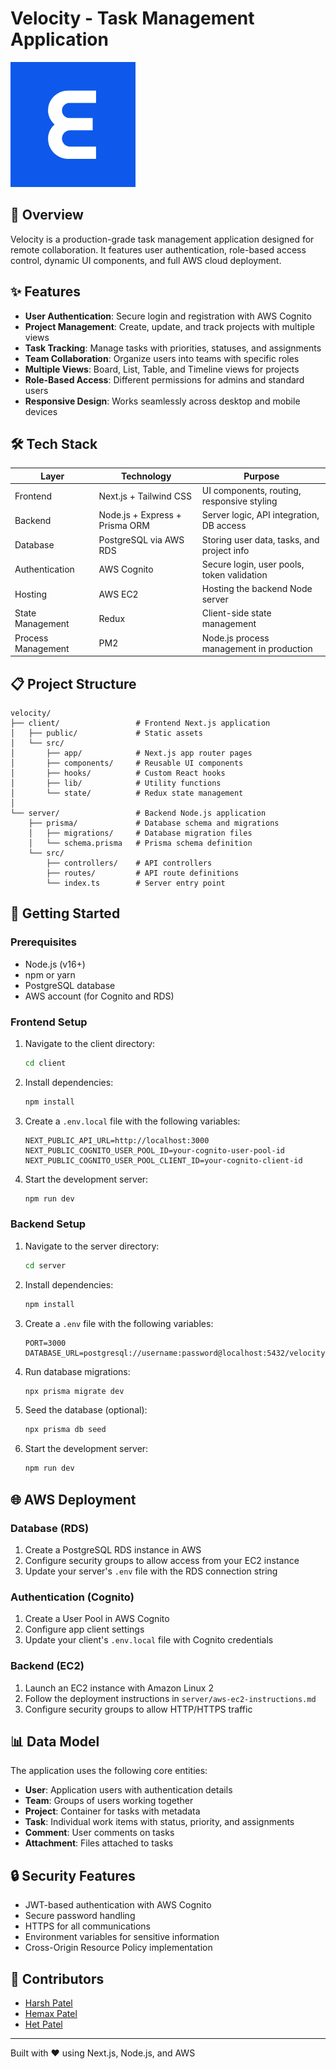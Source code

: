 # Velocity - Task Management Application

![Velocity Logo](./client/public/logo.png)

## 🚀 Overview

Velocity is a production-grade task management application designed for remote collaboration. It features user authentication, role-based access control, dynamic UI components, and full AWS cloud deployment.

## ✨ Features

- **User Authentication**: Secure login and registration with AWS Cognito
- **Project Management**: Create, update, and track projects with multiple views
- **Task Tracking**: Manage tasks with priorities, statuses, and assignments
- **Team Collaboration**: Organize users into teams with specific roles
- **Multiple Views**: Board, List, Table, and Timeline views for projects
- **Role-Based Access**: Different permissions for admins and standard users
- **Responsive Design**: Works seamlessly across desktop and mobile devices

## 🛠️ Tech Stack

| Layer | Technology | Purpose |
|-------|------------|---------|
| Frontend | Next.js + Tailwind CSS | UI components, routing, responsive styling |
| Backend | Node.js + Express + Prisma ORM | Server logic, API integration, DB access |
| Database | PostgreSQL via AWS RDS | Storing user data, tasks, and project info |
| Authentication | AWS Cognito | Secure login, user pools, token validation |
| Hosting | AWS EC2 | Hosting the backend Node server |
| State Management | Redux | Client-side state management |
| Process Management | PM2 | Node.js process management in production |

## 📋 Project Structure

```
velocity/
├── client/                 # Frontend Next.js application
│   ├── public/             # Static assets
│   └── src/
│       ├── app/            # Next.js app router pages
│       ├── components/     # Reusable UI components
│       ├── hooks/          # Custom React hooks
│       ├── lib/            # Utility functions
│       └── state/          # Redux state management
│
└── server/                 # Backend Node.js application
    ├── prisma/             # Database schema and migrations
    │   ├── migrations/     # Database migration files
    │   └── schema.prisma   # Prisma schema definition
    └── src/
        ├── controllers/    # API controllers
        ├── routes/         # API route definitions
        └── index.ts        # Server entry point
```

## 🚦 Getting Started

### Prerequisites

- Node.js (v16+)
- npm or yarn
- PostgreSQL database
- AWS account (for Cognito and RDS)

### Frontend Setup

1. Navigate to the client directory:
   ```bash
   cd client
   ```

2. Install dependencies:
   ```bash
   npm install
   ```

3. Create a `.env.local` file with the following variables:
   ```
   NEXT_PUBLIC_API_URL=http://localhost:3000
   NEXT_PUBLIC_COGNITO_USER_POOL_ID=your-cognito-user-pool-id
   NEXT_PUBLIC_COGNITO_USER_POOL_CLIENT_ID=your-cognito-client-id
   ```

4. Start the development server:
   ```bash
   npm run dev
   ```

### Backend Setup

1. Navigate to the server directory:
   ```bash
   cd server
   ```

2. Install dependencies:
   ```bash
   npm install
   ```

3. Create a `.env` file with the following variables:
   ```
   PORT=3000
   DATABASE_URL=postgresql://username:password@localhost:5432/velocity
   ```

4. Run database migrations:
   ```bash
   npx prisma migrate dev
   ```

5. Seed the database (optional):
   ```bash
   npx prisma db seed
   ```

6. Start the development server:
   ```bash
   npm run dev
   ```

## 🌐 AWS Deployment

### Database (RDS)

1. Create a PostgreSQL RDS instance in AWS
2. Configure security groups to allow access from your EC2 instance
3. Update your server's `.env` file with the RDS connection string

### Authentication (Cognito)

1. Create a User Pool in AWS Cognito
2. Configure app client settings
3. Update your client's `.env.local` file with Cognito credentials

### Backend (EC2)

1. Launch an EC2 instance with Amazon Linux 2
2. Follow the deployment instructions in `server/aws-ec2-instructions.md`
3. Configure security groups to allow HTTP/HTTPS traffic

## 📊 Data Model

The application uses the following core entities:

- **User**: Application users with authentication details
- **Team**: Groups of users working together
- **Project**: Container for tasks with metadata
- **Task**: Individual work items with status, priority, and assignments
- **Comment**: User comments on tasks
- **Attachment**: Files attached to tasks

## 🔒 Security Features

- JWT-based authentication with AWS Cognito
- Secure password handling
- HTTPS for all communications
- Environment variables for sensitive information
- Cross-Origin Resource Policy implementation

## 👥 Contributors

- [Harsh Patel](https://github.com/harsh260105)
- [Hemax Patel](https://github.com/hemaxpatel)
- [Het Patel](https://github.com/hetpatel203)

---

Built with ❤️ using Next.js, Node.js, and AWS
